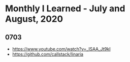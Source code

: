 # Monthly I Learned - July and August, 2020

## 0703

- https://www.youtube.com/watch?v=_ISAA_Jt9kI
- https://github.com/callstack/linaria
